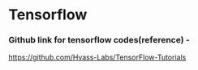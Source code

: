 # Tensorflow 

### Github link for tensorflow codes(reference) - 
https://github.com/Hvass-Labs/TensorFlow-Tutorials
